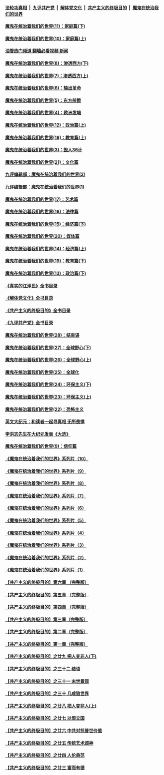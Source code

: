 ####  [法轮功真相](../../../../basic/blob/master/README.md?t=11252231) &nbsp;|&nbsp; [九评共产党](../../../../9ping.md/blob/master/README.md?t=11252231) &nbsp;|&nbsp; [解体党文化](../../../../jtdwh.md/blob/master/README.md?t=11252231)  &nbsp;|&nbsp; [共产主义的终极目的](../../../../gczydzjmd.md/blob/master/README.md?t=11252231) &nbsp;|&nbsp; [魔鬼在统治我们的世界](../../../../mgztzwmdsj.md/blob/master/README.md?t=11252231) 

#### [魔鬼在统治着我们的世界(11)：家庭篇(下)](../pages/nsc422/n10440961.md?t=11252231) 

#### [魔鬼在统治着我们的世界(10)：家庭篇(上)](../pages/nsc422/n10435448.md?t=11252231) 

#### [油管热门频道 翻墙必看视频 新闻](http://129.146.143.75:81/youtube.html?11252231)

#### [魔鬼在统治着我们的世界(8)：渗透西方(下)](../pages/nsc422/n10429603.md?t=11252231) 

#### [魔鬼在统治着我们的世界(7)：渗透西方(上)](../pages/nsc422/n10426013.md?t=11252231) 

#### [魔鬼在统治着我们的世界(6)：输出革命](../pages/nsc422/n10421536.md?t=11252231) 

#### [魔鬼在统治着我们的世界(5)：东方杀戮](../pages/nsc422/n10417707.md?t=11252231) 

#### [魔鬼在统治着我们的世界(4)：欧洲发端](../pages/nsc422/n10414890.md?t=11252231) 

#### [魔鬼在统治着我们的世界(12)：政治篇(上)](../pages/nsc422/n10444576.md?t=11252231) 

#### [魔鬼在统治着我们的世界(18)：教育篇(上)](../pages/nsc422/n10526970.md?t=11252231) 

#### [魔鬼在统治着我们的世界(3)：毁人36计](../pages/nsc422/n10411583.md?t=11252231) 

#### [魔鬼在统治着我们的世界(21)：文化篇](../pages/nsc422/n10597706.md?t=11252231) 

#### [九评编辑部：魔鬼在统治着我们的世界(2)](../pages/nsc422/n10410036.md?t=11252231) 

#### [九评编辑部：魔鬼在统治着我们的世界(1)](../pages/nsc422/n10406825.md?t=11252231) 

#### [魔鬼在统治着我们的世界(17)：艺术篇](../pages/nsc422/n10499093.md?t=11252231) 

#### [魔鬼在统治着我们的世界(16)：法律篇](../pages/nsc422/n10485969.md?t=11252231) 

#### [魔鬼在统治着我们的世界(15)：经济篇(下)](../pages/nsc422/n10469975.md?t=11252231) 

#### [魔鬼在统治着我们的世界(20)：媒体篇](../pages/nsc422/n10586579.md?t=11252231) 

#### [魔鬼在统治着我们的世界(14)：经济篇(上)](../pages/nsc422/n10457370.md?t=11252231) 

#### [魔鬼在统治着我们的世界(19)：教育篇(下)](../pages/nsc422/n10564808.md?t=11252231) 

#### [魔鬼在统治着我们的世界(13)：政治篇(下)](../pages/nsc422/n10448270.md?t=11252231) 

#### [《真实的江泽民》全书目录](../pages/nsc422/n13721399.md?t=11252231) 

#### [《解体党文化》全书目录](../pages/nsc422/n13721157.md?t=11252231) 

#### [《共产主义的终极目的》全书目录](../pages/nsc422/n13721048.md?t=11252231) 

#### [《九评共产党》全书目录](../pages/nsc422/n13708085.md?t=11252231) 

#### [魔鬼在统治着我们的世界(28)：结束语](../pages/nsc422/n10936246.md?t=11252231) 

#### [魔鬼在统治着我们的世界(27)：全球野心(下)](../pages/nsc422/n10928319.md?t=11252231) 

#### [魔鬼在统治着我们的世界(26)：全球野心(上)](../pages/nsc422/n10900318.md?t=11252231) 

#### [魔鬼在统治着我们的世界(25)：全球化](../pages/nsc422/n10788205.md?t=11252231) 

#### [魔鬼在统治着我们的世界(24)：环保主义(下)](../pages/nsc422/n10695307.md?t=11252231) 

#### [魔鬼在统治着我们的世界(23)：环保主义(上)](../pages/nsc422/n10688613.md?t=11252231) 

#### [魔鬼在统治着我们的世界(22)：恐怖主义](../pages/nsc422/n10614727.md?t=11252231) 

#### [英文大纪元：和读者一起寻真相 无所畏惧](../pages/nsc422/n12542027.md?t=11252231) 

#### [李洪志先生在大纪元发表《大选》](../pages/nsc422/n12534746.md?t=11252231) 

#### [魔鬼在统治着我们的世界(9)：信仰篇](../pages/nsc422/n10432159.md?t=11252231) 

#### [《魔鬼在统治着我们的世界》系列片（10）](../pages/nsc422/n12292670.md?t=11252231) 

#### [《魔鬼在统治着我们的世界》系列片（9）](../pages/nsc422/n12290859.md?t=11252231) 

#### [《魔鬼在统治着我们的世界》系列片（8）](../pages/nsc422/n12287445.md?t=11252231) 

#### [《魔鬼在统治着我们的世界》系列片（7）](../pages/nsc422/n12283425.md?t=11252231) 

#### [《魔鬼在统治着我们的世界》系列片（6）](../pages/nsc422/n12282314.md?t=11252231) 

#### [《魔鬼在统治着我们的世界》系列片（5）](../pages/nsc422/n12281419.md?t=11252231) 

#### [《魔鬼在统治着我们的世界》系列片（4）](../pages/nsc422/n12274024.md?t=11252231) 

#### [《魔鬼在统治着我们的世界》系列片（3）](../pages/nsc422/n12271322.md?t=11252231) 

#### [《魔鬼在统治着我们的世界》系列片（2）](../pages/nsc422/n12269049.md?t=11252231) 

#### [《魔鬼在统治着我们的世界》系列片（1）](../pages/nsc422/n12267575.md?t=11252231) 

#### [【共产主义的终极目的】第六章 （完整版）](../pages/nsc422/n11428913.md?t=11252231) 

#### [【共产主义的终极目的】第五章 （完整版）](../pages/nsc422/n11428912.md?t=11252231) 

#### [【共产主义的终极目的】第四章 （完整版）](../pages/nsc422/n11428907.md?t=11252231) 

#### [【共产主义的终极目的】第三章（完整版）](../pages/nsc422/n11428848.md?t=11252231) 

#### [【共产主义的终极目的】第二章（完整版）](../pages/nsc422/n11428831.md?t=11252231) 

#### [【共产主义的终极目的】第一章（完整版）](../pages/nsc422/n11417651.md?t=11252231) 

#### [【共产主义的终极目的】之廿九 把人变非人(下)](../pages/nsc422/n11344140.md?t=11252231) 

#### [【共产主义的终极目的】之三十二 结语](../pages/nsc422/n11360535.md?t=11252231) 

#### [【共产主义的终极目的】之三十一 末世景观](../pages/nsc422/n11351129.md?t=11252231) 

#### [【共产主义的终极目的】之三十 几成狼世界](../pages/nsc422/n11348280.md?t=11252231) 

#### [【共产主义的终极目的】之廿八 把人变非人(上)](../pages/nsc422/n11340492.md?t=11252231) 

#### [【共产主义的终极目的】之廿七 以恨立国](../pages/nsc422/n11336944.md?t=11252231) 

#### [【共产主义的终极目的】之廿六 中共对抗普世价值](../pages/nsc422/n11324785.md?t=11252231) 

#### [【共产主义的终极目的】之廿五 传统艺术颂神](../pages/nsc422/n11296396.md?t=11252231) 

#### [【共产主义的终极目的】之廿四 人伦典范](../pages/nsc422/n11296397.md?t=11252231) 

#### [【共产主义的终极目的】之廿三 富而有德](../pages/nsc422/n11283598.md?t=11252231) 

<img src='http://gfw-breaker.win/goodnews/indexes/nsc422.md' width='0px' height='0px'/>

